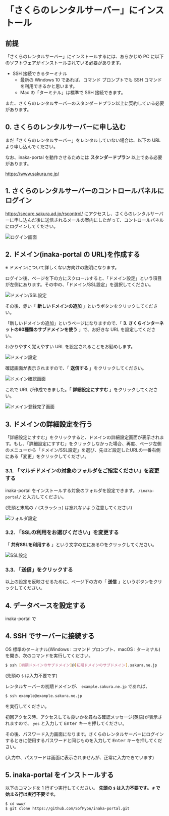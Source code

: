 # 「さくらのレンタルサーバー」にインストール

## 前提
「さくらのレンタルサーバー」にインストールするには、あらかじめ PC に以下のソフトウェアがインストールされている必要があります。

- SSH 接続できるターミナル
    - 最新の Windows 10 であれば、コマンド プロンプトでも SSH コマンドを利用できるかと思います。
    - Mac の「ターミナル」は標準で SSH 接続できます。
    
また、さくらのレンタルサーバーのスタンダードプラン以上に契約している必要があります。

## 0. さくらのレンタルサーバーに申し込む
まだ「さくらのレンタルサーバー」をレンタルしていない場合は、以下の URL より申し込んでください。

なお、inaka-portal を動作させるためには **スタンダードプラン** 以上である必要があります。

https://www.sakura.ne.jp/

## 1. さくらのレンタルサーバーのコントロールパネルにログイン
https://secure.sakura.ad.jp/rscontrol/ にアクセスし、さくらのレンタルサーバーに申し込んだ後に送信されるメールの案内にしたがって、コントロールパネルにログインしてください。

![ログイン画面](img-rscontrol-login.png)

## 2. ドメイン(inaka-portal の URL)を作成する
※ ドメインについて詳しくない方向けの説明になります。

ログイン後、ページを下の方にスクロールすると、「ドメイン設定」という項目が左側にあります。その中の、「ドメイン/SSL設定」を選択してください。

![ドメイン/SSL設定](img-rscontrol-sidebar-domain.png)

その後、赤い「 **新しいドメインの追加** 」というボタンをクリックしてください。

「新しいドメインの追加」というページになりますので、「 **3. さくらインターネットの60種類のサブドメインを使う** 」で、お好きな URL を設定してください。

わかりやすく覚えやすい URL を設定されることをお勧めします。

![ドメイン設定](img-input-domain.png)

確認画面が表示されますので、「 **送信する** 」をクリックしてください。

![ドメイン確認画面](img-domain-confirm.png)

これで URL が作成できました。「 **詳細設定にすすむ** 」をクリックしてください。

![ドメイン登録完了画面](img-domain-done.png)

## 3. ドメインの詳細設定を行う

「詳細設定にすすむ」をクリックすると、ドメインの詳細設定画面が表示されます。もし、「詳細設定にすすむ」をクリックしなかった場合、再度、ページ左側のメニューから「ドメイン/SSL設定」を選び、先ほど設定したURLの一番右側にある「変更」をクリックしてください。

### 3.1. 「マルチドメインの対象のフォルダをご指定ください」を変更する

inaka-portal をインストールする対象のフォルダを設定できます。 `/inaka-portal/` と入力してください。

(先頭と末尾の `/` (スラッシュ) は忘れないよう注意してください)

![フォルダ設定](img-domain-folder.png)

### 3.2. 「SSLの利用をお選びください」を変更する

「 **共有SSLを利用する** 」という文字の左にある○をクリックしてください。

![SSL設定](img-domain-ssl.png)

### 3.3. 「送信」をクリックする

以上の設定を反映させるために、ページ下の方の「 **送信** 」というボタンをクリックしてください。

## 4. データベースを設定する

inaka-portal で

## 4. SSH でサーバーに接続する
OS 標準のターミナル(Windows : コマンド プロンプト、macOS : ターミナル)を開き、次のコマンドを実行してください。

```bash
$ ssh [初期ドメインのサブドメイン]@[初期ドメインのサブドメイン].sakura.ne.jp
```

(先頭の `$` は入力不要です)

レンタルサーバーの初期ドメインが、 `example.sakura.ne.jp` であれば、

```bash
$ ssh example@example.sakura.ne.jp
```

を実行してください。

初回アクセス時、アクセスしても良いかを尋ねる確認メッセージ(英語)が表示されますので、 `yes` と入力して <kbd>Enter</kbd> キーを押してください。

その後、パスワード入力画面になります。さくらのレンタルサーバーにログインするときに使用するパスワードと同じものを入力して <kbd>Enter</kbd> キーを押してください。

(入力中、パスワードは画面に表示されませんが、正常に入力できています)

## 5. inaka-portal をインストールする

以下のコマンドを 1 行ずつ実行してください。 **先頭の `$` は入力不要です。 `#` で始まる行は実行不要です。**

```bash
$ cd www/
$ git clone https://github.com/SofPyon/inaka-portal.git

```